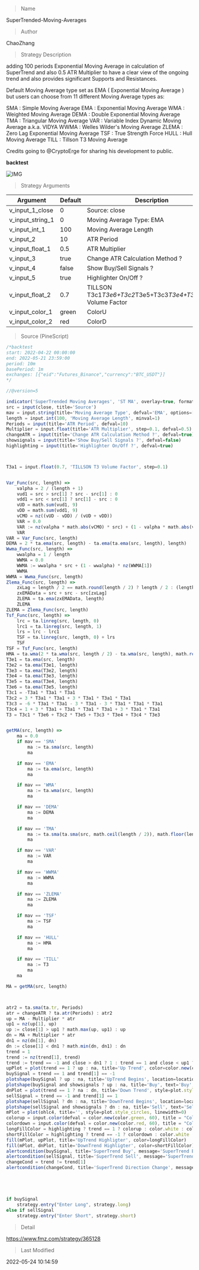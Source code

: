 
> Name

SuperTrended-Moving-Averages

> Author

ChaoZhang

> Strategy Description

adding 100 periods Exponential Moving Average in calculation of SuperTrend and also 0.5 ATR Multiplier to have a clear view of the ongoing trend and also provides significant Supports and Resistances.

Default Moving Average type set as EMA ( Exponential Moving Average ) but users can choose from 11 different Moving Average types as:

SMA : Simple Moving Average
EMA : Exponential Moving Average
WMA : Weighted Moving Average
DEMA : Double Exponential Moving Average
TMA : Triangular Moving Average
VAR : Variable Index Dynamic Moving Average a.k.a. VIDYA
WWMA : Welles Wilder's Moving Average
ZLEMA : Zero Lag Exponential Moving Average
TSF : True Strength Force
HULL : Hull Moving Average
TILL : Tillson T3 Moving Average

Credits going to @CryptoErge for sharing his development to public.


**backtest**


 ![IMG](https://www.fmz.com/upload/asset/672130dd0d453ab31e.png) 

> Strategy Arguments



|Argument|Default|Description|
|----|----|----|
|v_input_1_close|0|Source: close|high|low|open|hl2|hlc3|hlcc4|ohlc4|
|v_input_string_1|0|Moving Average Type: EMA|SMA|WMA|DEMA|TMA|VAR|WWMA|ZLEMA|TSF|HULL|TILL|
|v_input_int_1|100|Moving Average Length|
|v_input_2|10|ATR Period|
|v_input_float_1|0.5|ATR Multiplier|
|v_input_3|true|Change ATR Calculation Method ?|
|v_input_4|false|Show Buy/Sell Signals ?|
|v_input_5|true|Highlighter On/Off ?|
|v_input_float_2|0.7|TILLSON T3c1*T3e6+T3c2*T3e5+T3c3*T3e4+T3c4*T3e3 Volume Factor|
|v_input_color_1|green|ColorU|
|v_input_color_2|red|ColorD|


> Source (PineScript)

``` javascript
/*backtest
start: 2022-04-22 00:00:00
end: 2022-05-21 23:59:00
period: 10m
basePeriod: 1m
exchanges: [{"eid":"Futures_Binance","currency":"BTC_USDT"}]
*/

//@version=5

indicator('SuperTrended Moving Averages', 'ST MA', overlay=true, format=format.price, precision=2, timeframe='', timeframe_gaps=false)
src = input(close, title='Source')
mav = input.string(title='Moving Average Type', defval='EMA', options=['SMA', 'EMA', 'WMA', 'DEMA', 'TMA', 'VAR', 'WWMA', 'ZLEMA', 'TSF', 'HULL', 'TILL'])
length = input.int(100, 'Moving Average Length', minval=1)
Periods = input(title='ATR Period', defval=10)
Multiplier = input.float(title='ATR Multiplier', step=0.1, defval=0.5)
changeATR = input(title='Change ATR Calculation Method ?', defval=true)
showsignals = input(title='Show Buy/Sell Signals ?', defval=false)
highlighting = input(title='Highlighter On/Off ?', defval=true)



T3a1 = input.float(0.7, 'TILLSON T3 Volume Factor', step=0.1)


Var_Func(src, length) =>
    valpha = 2 / (length + 1)
    vud1 = src > src[1] ? src - src[1] : 0
    vdd1 = src < src[1] ? src[1] - src : 0
    vUD = math.sum(vud1, 9)
    vDD = math.sum(vdd1, 9)
    vCMO = nz((vUD - vDD) / (vUD + vDD))
    VAR = 0.0
    VAR := nz(valpha * math.abs(vCMO) * src) + (1 - valpha * math.abs(vCMO)) * nz(VAR[1])
    VAR
VAR = Var_Func(src, length)
DEMA = 2 * ta.ema(src, length) - ta.ema(ta.ema(src, length), length)
Wwma_Func(src, length) =>
    wwalpha = 1 / length
    WWMA = 0.0
    WWMA := wwalpha * src + (1 - wwalpha) * nz(WWMA[1])
    WWMA
WWMA = Wwma_Func(src, length)
Zlema_Func(src, length) =>
    zxLag = length / 2 == math.round(length / 2) ? length / 2 : (length - 1) / 2
    zxEMAData = src + src - src[zxLag]
    ZLEMA = ta.ema(zxEMAData, length)
    ZLEMA
ZLEMA = Zlema_Func(src, length)
Tsf_Func(src, length) =>
    lrc = ta.linreg(src, length, 0)
    lrc1 = ta.linreg(src, length, 1)
    lrs = lrc - lrc1
    TSF = ta.linreg(src, length, 0) + lrs
    TSF
TSF = Tsf_Func(src, length)
HMA = ta.wma(2 * ta.wma(src, length / 2) - ta.wma(src, length), math.round(math.sqrt(length)))
T3e1 = ta.ema(src, length)
T3e2 = ta.ema(T3e1, length)
T3e3 = ta.ema(T3e2, length)
T3e4 = ta.ema(T3e3, length)
T3e5 = ta.ema(T3e4, length)
T3e6 = ta.ema(T3e5, length)
T3c1 = -T3a1 * T3a1 * T3a1
T3c2 = 3 * T3a1 * T3a1 + 3 * T3a1 * T3a1 * T3a1
T3c3 = -6 * T3a1 * T3a1 - 3 * T3a1 - 3 * T3a1 * T3a1 * T3a1
T3c4 = 1 + 3 * T3a1 + T3a1 * T3a1 * T3a1 + 3 * T3a1 * T3a1
T3 = T3c1 * T3e6 + T3c2 * T3e5 + T3c3 * T3e4 + T3c4 * T3e3


getMA(src, length) =>
    ma = 0.0
    if mav == 'SMA'
        ma := ta.sma(src, length)
        ma

    if mav == 'EMA'
        ma := ta.ema(src, length)
        ma

    if mav == 'WMA'
        ma := ta.wma(src, length)
        ma

    if mav == 'DEMA'
        ma := DEMA
        ma

    if mav == 'TMA'
        ma := ta.sma(ta.sma(src, math.ceil(length / 2)), math.floor(length / 2) + 1)
        ma

    if mav == 'VAR'
        ma := VAR
        ma

    if mav == 'WWMA'
        ma := WWMA
        ma

    if mav == 'ZLEMA'
        ma := ZLEMA
        ma

    if mav == 'TSF'
        ma := TSF
        ma

    if mav == 'HULL'
        ma := HMA
        ma

    if mav == 'TILL'
        ma := T3
        ma
    ma

MA = getMA(src, length)



atr2 = ta.sma(ta.tr, Periods)
atr = changeATR ? ta.atr(Periods) : atr2
up = MA - Multiplier * atr
up1 = nz(up[1], up)
up := close[1] > up1 ? math.max(up, up1) : up
dn = MA + Multiplier * atr
dn1 = nz(dn[1], dn)
dn := close[1] < dn1 ? math.min(dn, dn1) : dn
trend = 1
trend := nz(trend[1], trend)
trend := trend == -1 and close > dn1 ? 1 : trend == 1 and close < up1 ? -1 : trend
upPlot = plot(trend == 1 ? up : na, title='Up Trend', color=color.new(color.green, 100), linewidth=0, style=plot.style_linebr)
buySignal = trend == 1 and trend[1] == -1
plotshape(buySignal ? up : na, title='UpTrend Begins', location=location.absolute, style=shape.circle, size=size.tiny, color=color.new(color.green, 100))
plotshape(buySignal and showsignals ? up : na, title='Buy', text='Buy', location=location.absolute, style=shape.labelup, size=size.tiny, color=color.new(color.green, 0), textcolor=color.new(color.white, 0))
dnPlot = plot(trend == 1 ? na : dn, title='Down Trend', style=plot.style_linebr, linewidth=0, color=color.new(color.red, 100))
sellSignal = trend == -1 and trend[1] == 1
plotshape(sellSignal ? dn : na, title='DownTrend Begins', location=location.absolute, style=shape.circle, size=size.tiny, color=color.new(color.red, 100))
plotshape(sellSignal and showsignals ? dn : na, title='Sell', text='Sell', location=location.absolute, style=shape.labeldown, size=size.tiny, color=color.new(color.red, 0), textcolor=color.new(color.white, 0))
mPlot = plot(ohlc4, title='', style=plot.style_circles, linewidth=0)
colorup = input.color(defval = color.new(color.green, 60), title = "ColorU", inline = 'color')
colordown = input.color(defval = color.new(color.red, 60), title = "ColorD", inline = 'color')
longFillColor = highlighting ? trend == 1 ? colorup : color.white : color.new(color.white, 100)
shortFillColor = highlighting ? trend == -1 ? colordown : color.white : color.new(color.white, 100)
fill(mPlot, upPlot, title='UpTrend Highligter', color=longFillColor)
fill(mPlot, dnPlot, title='DownTrend Highligter', color=shortFillColor)
alertcondition(buySignal, title='SuperTrend Buy', message='SuperTrend Buy!')
alertcondition(sellSignal, title='SuperTrend Sell', message='SuperTrend Sell!')
changeCond = trend != trend[1]
alertcondition(changeCond, title='SuperTrend Direction Change', message='SuperTrend has changed direction!')





if buySignal
    strategy.entry("Enter Long", strategy.long)
else if sellSignal
    strategy.entry("Enter Short", strategy.short)
```

> Detail

https://www.fmz.com/strategy/365128

> Last Modified

2022-05-24 10:14:59
